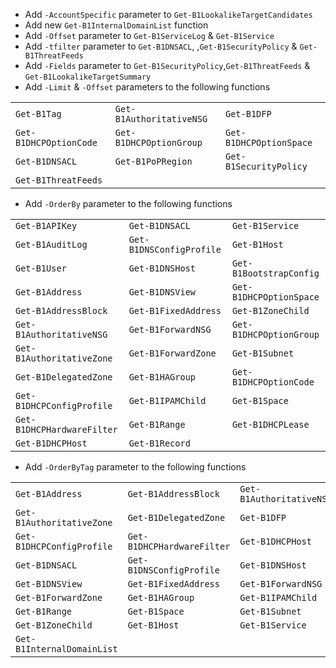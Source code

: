 - Add `-AccountSpecific` parameter to `Get-B1LookalikeTargetCandidates`
- Add new `Get-B1InternalDomainList` function
- Add `-Offset` parameter to `Get-B1ServiceLog` & `Get-B1Service`
- Add `-tfilter` parameter to `Get-B1DNSACL`, ,`Get-B1SecurityPolicy` & `Get-B1ThreatFeeds`
- Add `-Fields` parameter to `Get-B1SecurityPolicy`,`Get-B1ThreatFeeds` & `Get-B1LookalikeTargetSummary`
- Add `-Limit` & `-Offset` parameters to the following functions

|                           |                           |                           |
|:--------------------------|:--------------------------|:--------------------------|
| `Get-B1Tag`               | `Get-B1AuthoritativeNSG`  | `Get-B1DFP`               |
| `Get-B1DHCPOptionCode`    | `Get-B1DHCPOptionGroup`   | `Get-B1DHCPOptionSpace`   |
| `Get-B1DNSACL`            | `Get-B1PoPRegion`         | `Get-B1SecurityPolicy`    |
| `Get-B1ThreatFeeds`       |                           |                           |

- Add `-OrderBy` parameter to the following functions

|                           |                           |                           |
|:--------------------------|:--------------------------|:--------------------------|
| `Get-B1APIKey`            | `Get-B1DNSACL`            | `Get-B1Service`           |
| `Get-B1AuditLog`          | `Get-B1DNSConfigProfile`  | `Get-B1Host`              | 
| `Get-B1User`              | `Get-B1DNSHost`           | `Get-B1BootstrapConfig`   |
| `Get-B1Address`           | `Get-B1DNSView`           | `Get-B1DHCPOptionSpace`   |
| `Get-B1AddressBlock`      | `Get-B1FixedAddress`      | `Get-B1ZoneChild`         |
| `Get-B1AuthoritativeNSG`  | `Get-B1ForwardNSG`        | `Get-B1DHCPOptionGroup`   |
| `Get-B1AuthoritativeZone` | `Get-B1ForwardZone`       | `Get-B1Subnet`            |
| `Get-B1DelegatedZone`     | `Get-B1HAGroup`           | `Get-B1DHCPOptionCode`    |
| `Get-B1DHCPConfigProfile` | `Get-B1IPAMChild`         | `Get-B1Space`             |
| `Get-B1DHCPHardwareFilter`| `Get-B1Range`             | `Get-B1DHCPLease`         |
| `Get-B1DHCPHost`          | `Get-B1Record`            |

- Add `-OrderByTag` parameter to the following functions

|                           |                           |                           |
|:--------------------------|:--------------------------|:--------------------------|
| `Get-B1Address`           | `Get-B1AddressBlock`      | `Get-B1AuthoritativeNSG`  |
| `Get-B1AuthoritativeZone` | `Get-B1DelegatedZone`     | `Get-B1DFP`               | 
| `Get-B1DHCPConfigProfile` | `Get-B1DHCPHardwareFilter`| `Get-B1DHCPHost`          |
| `Get-B1DNSACL`            | `Get-B1DNSConfigProfile`  | `Get-B1DNSHost`           |
| `Get-B1DNSView`           | `Get-B1FixedAddress`      | `Get-B1ForwardNSG`        |
| `Get-B1ForwardZone`       | `Get-B1HAGroup`           | `Get-B1IPAMChild`         |
| `Get-B1Range`             | `Get-B1Space`             | `Get-B1Subnet`            |
| `Get-B1ZoneChild`         | `Get-B1Host`              | `Get-B1Service`           |
| `Get-B1InternalDomainList`|                           |                           |
